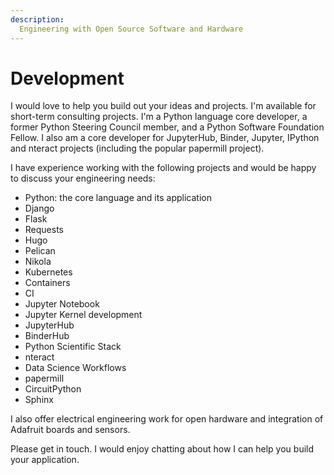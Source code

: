 ```yaml
---
description: 
  Engineering with Open Source Software and Hardware
---
```

# Development

I would love to help you build out your ideas and projects. I'm available for
short-term consulting projects. I'm a Python language core developer, a
former Python Steering Council member, and a Python Software Foundation Fellow.
I also am a core developer for JupyterHub, Binder, Jupyter, IPython and
nteract projects (including the popular papermill project).

I have experience working with the following projects and would be happy to discuss
your engineering needs:

- Python: the core language and its application
- Django
- Flask
- Requests
- Hugo
- Pelican
- Nikola
- Kubernetes
- Containers
- CI
- Jupyter Notebook
- Jupyter Kernel development
- JupyterHub
- BinderHub
- Python Scientific Stack
- nteract
- Data Science Workflows
- papermill
- CircuitPython
- Sphinx

I also offer electrical engineering work for open hardware and integration of Adafruit
boards and sensors.

Please get in touch. I would enjoy chatting about how I can help you
build your application.
